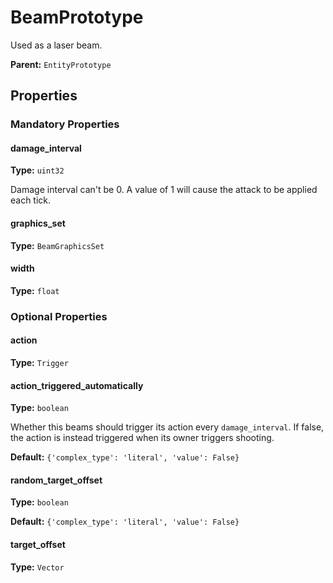 # BeamPrototype

Used as a laser beam.

**Parent:** `EntityPrototype`

## Properties

### Mandatory Properties

#### damage_interval

**Type:** `uint32`

Damage interval can't be 0. A value of 1 will cause the attack to be applied each tick.

#### graphics_set

**Type:** `BeamGraphicsSet`



#### width

**Type:** `float`



### Optional Properties

#### action

**Type:** `Trigger`



#### action_triggered_automatically

**Type:** `boolean`

Whether this beams should trigger its action every `damage_interval`. If false, the action is instead triggered when its owner triggers shooting.

**Default:** `{'complex_type': 'literal', 'value': False}`

#### random_target_offset

**Type:** `boolean`



**Default:** `{'complex_type': 'literal', 'value': False}`

#### target_offset

**Type:** `Vector`




